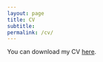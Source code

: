 ```yaml
---
layout: page
title: CV
subtitle: 
permalink: /cv/
---
```


You can download my CV [here](https://mgoutay.github.io/Resume_GOUTAY_Mathieu.pdf).


